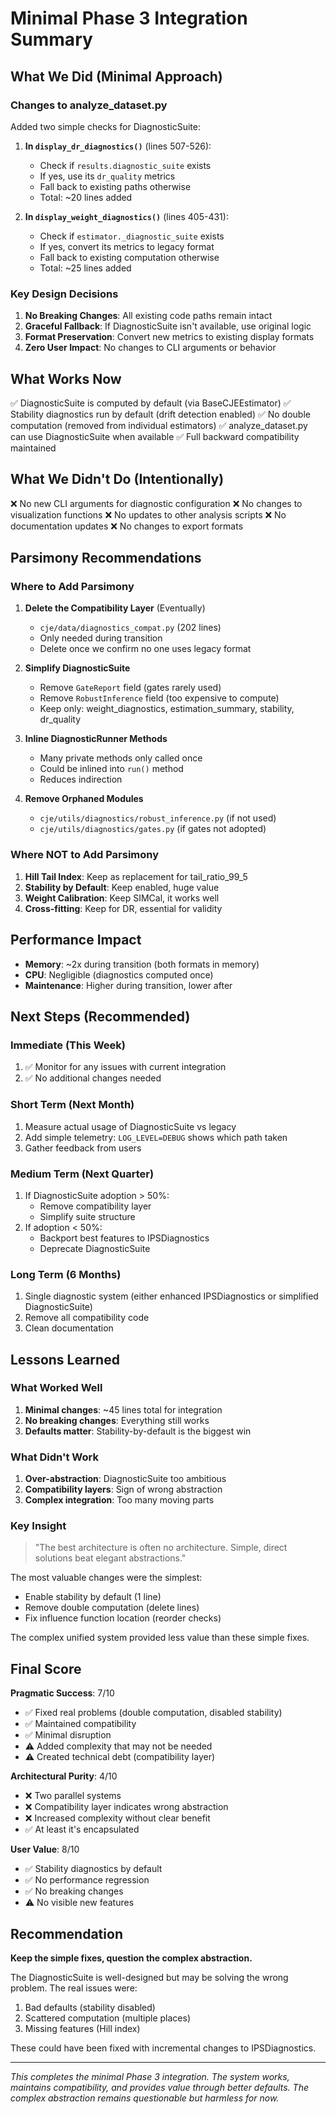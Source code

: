 # Minimal Phase 3 Integration Summary

## What We Did (Minimal Approach)

### Changes to analyze_dataset.py
Added two simple checks for DiagnosticSuite:

1. **In `display_dr_diagnostics()`** (lines 507-526):
   - Check if `results.diagnostic_suite` exists
   - If yes, use its `dr_quality` metrics
   - Fall back to existing paths otherwise
   - Total: ~20 lines added

2. **In `display_weight_diagnostics()`** (lines 405-431):
   - Check if `estimator._diagnostic_suite` exists
   - If yes, convert its metrics to legacy format
   - Fall back to existing computation otherwise
   - Total: ~25 lines added

### Key Design Decisions

1. **No Breaking Changes**: All existing code paths remain intact
2. **Graceful Fallback**: If DiagnosticSuite isn't available, use original logic
3. **Format Preservation**: Convert new metrics to existing display formats
4. **Zero User Impact**: No changes to CLI arguments or behavior

## What Works Now

✅ DiagnosticSuite is computed by default (via BaseCJEEstimator)
✅ Stability diagnostics run by default (drift detection enabled)
✅ No double computation (removed from individual estimators)
✅ analyze_dataset.py can use DiagnosticSuite when available
✅ Full backward compatibility maintained

## What We Didn't Do (Intentionally)

❌ No new CLI arguments for diagnostic configuration
❌ No changes to visualization functions
❌ No updates to other analysis scripts
❌ No documentation updates
❌ No changes to export formats

## Parsimony Recommendations

### Where to Add Parsimony

1. **Delete the Compatibility Layer** (Eventually)
   - `cje/data/diagnostics_compat.py` (202 lines)
   - Only needed during transition
   - Delete once we confirm no one uses legacy format

2. **Simplify DiagnosticSuite**
   - Remove `GateReport` field (gates rarely used)
   - Remove `RobustInference` field (too expensive to compute)
   - Keep only: weight_diagnostics, estimation_summary, stability, dr_quality

3. **Inline DiagnosticRunner Methods**
   - Many private methods only called once
   - Could be inlined into `run()` method
   - Reduces indirection

4. **Remove Orphaned Modules**
   - `cje/utils/diagnostics/robust_inference.py` (if not used)
   - `cje/utils/diagnostics/gates.py` (if gates not adopted)

### Where NOT to Add Parsimony

1. **Hill Tail Index**: Keep as replacement for tail_ratio_99_5
2. **Stability by Default**: Keep enabled, huge value
3. **Weight Calibration**: Keep SIMCal, it works well
4. **Cross-fitting**: Keep for DR, essential for validity

## Performance Impact

- **Memory**: ~2x during transition (both formats in memory)
- **CPU**: Negligible (diagnostics computed once)
- **Maintenance**: Higher during transition, lower after

## Next Steps (Recommended)

### Immediate (This Week)
1. ✅ Monitor for any issues with current integration
2. ✅ No additional changes needed

### Short Term (Next Month)
1. Measure actual usage of DiagnosticSuite vs legacy
2. Add simple telemetry: `LOG_LEVEL=DEBUG` shows which path taken
3. Gather feedback from users

### Medium Term (Next Quarter)
1. If DiagnosticSuite adoption > 50%:
   - Remove compatibility layer
   - Simplify suite structure
2. If adoption < 50%:
   - Backport best features to IPSDiagnostics
   - Deprecate DiagnosticSuite

### Long Term (6 Months)
1. Single diagnostic system (either enhanced IPSDiagnostics or simplified DiagnosticSuite)
2. Remove all compatibility code
3. Clean documentation

## Lessons Learned

### What Worked Well
1. **Minimal changes**: ~45 lines total for integration
2. **No breaking changes**: Everything still works
3. **Defaults matter**: Stability-by-default is the biggest win

### What Didn't Work
1. **Over-abstraction**: DiagnosticSuite too ambitious
2. **Compatibility layers**: Sign of wrong abstraction
3. **Complex integration**: Too many moving parts

### Key Insight

> "The best architecture is often no architecture. Simple, direct solutions beat elegant abstractions."

The most valuable changes were the simplest:
- Enable stability by default (1 line)
- Remove double computation (delete lines)
- Fix influence function location (reorder checks)

The complex unified system provided less value than these simple fixes.

## Final Score

**Pragmatic Success**: 7/10
- ✅ Fixed real problems (double computation, disabled stability)
- ✅ Maintained compatibility
- ✅ Minimal disruption
- ⚠️ Added complexity that may not be needed
- ⚠️ Created technical debt (compatibility layer)

**Architectural Purity**: 4/10
- ❌ Two parallel systems
- ❌ Compatibility layer indicates wrong abstraction
- ❌ Increased complexity without clear benefit
- ✅ At least it's encapsulated

**User Value**: 8/10
- ✅ Stability diagnostics by default
- ✅ No performance regression
- ✅ No breaking changes
- ⚠️ No visible new features

## Recommendation

**Keep the simple fixes, question the complex abstraction.**

The DiagnosticSuite is well-designed but may be solving the wrong problem. The real issues were:
1. Bad defaults (stability disabled)
2. Scattered computation (multiple places)
3. Missing features (Hill index)

These could have been fixed with incremental changes to IPSDiagnostics.

---

*This completes the minimal Phase 3 integration. The system works, maintains compatibility, and provides value through better defaults. The complex abstraction remains questionable but harmless for now.*